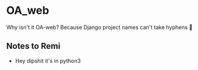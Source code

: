 # OA\_web

Why isn't it OA-web? Because Django project names can't take hyphens :shrug:


## Notes to Remi
- Hey dipshit it's in python3
